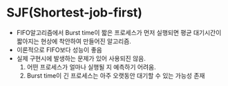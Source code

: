 # SJF(Shortest-job-first)

- FIFO알고리즘에서 Burst time이 짧은 프로세스가 먼저 실행되면 평균 대기시간이 짧아지는 현상에 착안하여 만들어진 알고리즘.
- 이론적으로 FIFO보다 성능이 좋음
- 실제 구현시에 발생하는 문제가 있어 사용되진 않음.
  1. 어떤 프로세스가 얼마나 실행될 지 예측하기 어려움.
  2. Burst time이 긴 프로세스는 아주 오랫동안 대기할 수 있는 가능성 존재
